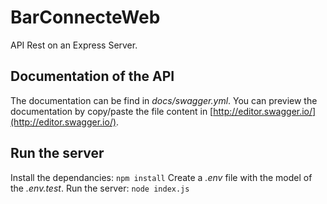 # BarConnecteWeb

API Rest on an Express Server.

## Documentation of the API

The documentation can be find in *docs/swagger.yml*. You can preview the documentation by copy/paste the file content in [http://editor.swagger.io/](http://editor.swagger.io/).

## Run the server

Install the dependancies: `npm install`
Create a *.env* file with the model of the *.env.test*.
Run the server: `node index.js`
